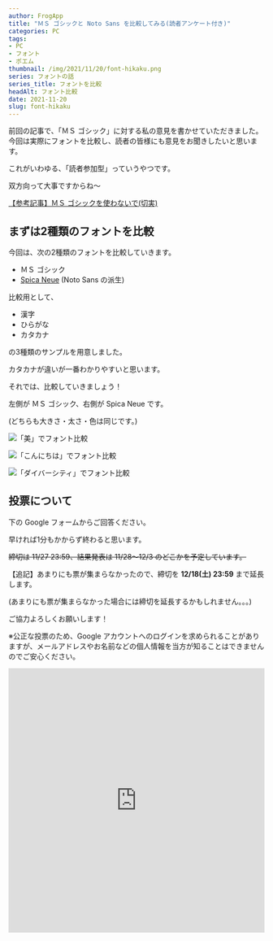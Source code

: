 ```yaml
---
author: FrogApp
title: "ＭＳ ゴシックと Noto Sans を比較してみる(読者アンケート付き)"
categories: PC
tags:
- PC
- フォント
- ポエム
thumbnail: /img/2021/11/20/font-hikaku.png
series: フォントの話
series_title: フォントを比較
headAlt: フォント比較
date: 2021-11-20
slug: font-hikaku
---
```



前回の記事で、「ＭＳ ゴシック」に対する私の意見を書かせていただきました。今回は実際にフォントを比較し、読者の皆様にも意見をお聞きしたいと思います。

これがいわゆる、「読者参加型」っていうやつです。

双方向って大事ですからね〜

[【参考記事】ＭＳ ゴシックを使わないで(切実)](https://frogapp.net/blog/2021-11/no-msgothic)

## まずは2種類のフォントを比較

今回は、次の2種類のフォントを比較していきます。

- ＭＳ ゴシック
- <a href="https://thepopp.com/fonts/" target="_blank" rel="noopener noreferrer">Spica Neue</a> (Noto Sans の派生)

比較用として、

- 漢字
- ひらがな
- カタカナ

の3種類のサンプルを用意しました。

カタカナが違いが一番わかりやすいと思います。

それでは、比較していきましょう！

左側が ＭＳ ゴシック、右側が Spica Neue です。

(どちらも大きさ・太さ・色は同じです。)

![「美」でフォント比較](https://user-images.githubusercontent.com/75155258/142719523-34b93038-b8b7-4f63-92fe-566e9849edff.png)

![「こんにちは」でフォント比較](https://user-images.githubusercontent.com/75155258/142719528-c4f0df3b-ce88-4153-9416-48c56f3d7958.png)

![「ダイバーシティ」でフォント比較](https://user-images.githubusercontent.com/75155258/142719543-5dfc5208-9af5-4041-8485-0c920a270b55.png)

## 投票について

下の Google フォームからご回答ください。

早ければ1分もかからず終わると思います。

~~締切は 11/27 23:59、結果発表は 11/28〜12/3 のどこかを予定しています。~~

【追記】あまりにも票が集まらなかったので、締切を **12/18(土) 23:59** まで延長します。

(あまりにも票が集まらなかった場合には締切を延長するかもしれません。。。)

ご協力よろしくお願いします！

※公正な投票のため、Google アカウントへのログインを求められることがありますが、メールアドレスやお名前などの個人情報を当方が知ることはできませんのでご安心ください。

<iframe loading="lazy" src="https://docs.google.com/forms/d/e/1FAIpQLSfg51wHAWoayFqPgaLtImxj-EKdtjpYJhF0nmyD7osRtn8Riw/viewform?embedded=true" width="100%" height="520" frameborder="0" marginheight="0" marginwidth="0">読み込んでいます…</iframe>
